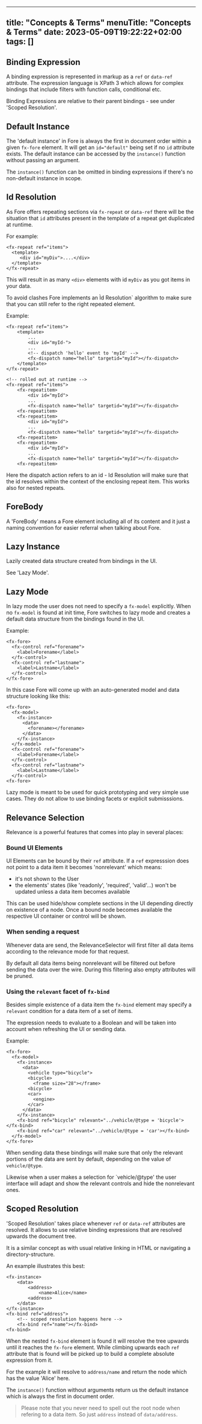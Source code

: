  ---
title: "Concepts & Terms"
menuTitle: "Concepts & Terms"
date: 2023-05-09T19:22:22+02:00
tags: []
---

## Binding Expression

A binding expression is represented in markup as a `ref` or `data-ref` attribute. The expression language is XPath 3 which allows for complex
bindings that include filters with function calls, conditional etc.

Binding Expressions are relative to their parent bindings - see under 'Scoped Resolution'.

## Default Instance

The 'default instance' in Fore is always the first in document order within a given `fx-fore` element. It will get an `id="default"` 
being set if no `id` attribute exists. The default instance can be accessed by the `instance()` function without passing an argument.

The `instance()` function can be omitted in binding expressions if there's no non-default instance in scope. 

## Id Resolution

As Fore offers repeating sections via `fx-repeat` or `data-ref` there will be the situation that
`id` attributes present in the template of a repeat get duplicated at runtime.

For example:
```
<fx-repeat ref="items">
  <template>
     <div id="myDiv">....</div>
  </template>
</fx-repeat>
```

This will result in as many `<div>` elements with id `myDiv` as you got items in your data.

To avoid clashes Fore implements an Ìd Resolution` algorithm to make sure that you can still refer to the right repeated
element.

Example:
```
<fx-repeat ref="items">
    <template>
        ...
        <div id="myId-">
        ...
        <!-- dispatch 'hello' event to 'myId' -->
        <fx-dispatch name="hello" targetid="myId"></fx-dispatch>
    </template>
</fx-repeat>

<!-- rolled out at runtime -->
<fx-repeat ref="items">
    <fx-repeatitem>
        <div id="myId">
        ...
        <fx-dispatch name="hello" targetid="myId"></fx-dispatch>
    <fx-repeatitem>
    <fx-repeatitem>
        <div id="myId">
        ...
        <fx-dispatch name="hello" targetid="myId"></fx-dispatch>
    <fx-repeatitem>
    <fx-repeatitem>
        <div id="myId">
        ...
        <fx-dispatch name="hello" targetid="myId"></fx-dispatch>
    <fx-repeatitem>
```
Here the dispatch action refers to an id - Id Resolution will make sure that the id resolves within the context of the enclosing repeat item. This works also for nested repeats.

## ForeBody

A 'ForeBody' means a Fore element including all of its content and it just a naming convention for easier
referral when talking about Fore. 

## <a id="lazyinstance">Lazy Instance</a>

Lazily created data structure created from bindings in the UI.

See 'Lazy Mode'.

## Lazy Mode

In lazy mode the user does not need to specify a `fx-model` explicitly. 
When no `fx-model` is found at init time, Fore switches to lazy mode and creates a default data structure from the bindings found in the UI.

Example:
```
<fx-fore>
  <fx-control ref="forename">
    <label>Forename</label>
  </fx-control>
  <fx-control ref="lastname">
    <label>Lastname</label>
  </fx-control>
</fx-fore>
```
In this case Fore will come up with an auto-generated model and data structure looking like this:

```
<fx-fore>
  <fx-model>
    <fx-instance>
      <data>
        <forename></forename>
      </data>
    </fx-instance>
  </fx-model>
  <fx-control ref="forename">
    <label>Forename</label>
  </fx-control>
  <fx-control ref="lastname">
    <label>Lastname</label>
  </fx-control>
<fx-fore>
```

Lazy mode is meant to be used for quick prototyping and very simple use cases. They do not allow to use binding facets or explicit submisssions.


## Relevance Selection

Relevance is a powerful features that comes into play in several places:
### Bound UI Elements

UI Elements can be bound by their `ref` attribute. If a `ref` expresssion does not point to a data item it becomes 'nonrelevant' which means:
* it's not shown to the User
* the elements' states (like 'readonly', 'required', 'valid'...) won't be updated unless a data item becomes available

This can be used hide/show complete sections in the UI depending directly on existence of a node. Once a bound node becomes available the
respective UI container or control will be shown.

### When sending a request

Whenever data are send, the RelevanceSelector will first filter all data items according to the relevance mode for that request.

By default all data items being nonrelevant will be filtered out before sending the data over the wire. During this filtering also empty
attributes will be pruned. 

### Using the `relevant` facet of `fx-bind`

Besides simple existence of a data item the `fx-bind` element may specify a `relevant` condition for a data item of a set of items.

The expression needs to evaluate to a Boolean and will be taken into account when refreshing the UI or sending data.

Example:
```
<fx-fore>
  <fx-model>
    <fx-instance>
      <data>
        <vehicle type="bicycle">
        <bicycle>
          <frame size="28"></frame>
        <bicycle>
        <car>
          <engine>
        </car>
      </data>
    </fx-instance>
    <fx-bind ref="bicycle" relevant="../vehicle/@type = 'bicycle'></fx-bind>
    <fx-bind ref="car" relevant="../vehicle/@type = 'car'></fx-bind>
  </fx-model>
</fx-fore>
```

When sending data these bindings will make sure that only the relevant portions of the data are sent by default, depending on the value of `vehicle/@type`.

Likewise when a user makes a selection for `vehicle/@type' the user interface will adapt and show the relevant controls and hide the nonrelevant ones.


## Scoped Resolution

'Scoped Resolution' takes place whenever `ref` or `data-ref` attributes are resolved. It allows
to use relative binding expressions that are resolved upwards the document tree.

It is a similar concept as with usual relative linking in HTML or navigating a directory-structure.

An example illustrates this best:
```
<fx-instance>
    <data>
        <address>
            <name>Alice</name>
        <address>
    </data>
</fx-instance>
<fx-bind ref="address">
    <!-- scoped resolution happens here -->
    <fx-bind ref="name"></fx-bind>
<fx-bind>
```

When the nested `fx-bind` element is found it will resolve the tree upwards until it reaches the `fx-fore` element. 
While climbing upwards each `ref` attribute that is found will be picked up to build a complete absolute expression from it.

For the example it will resolve to `address/name` and return the 
node which has the value 'Alice' here.

The `instance()` function without arguments return us the default instance which is 
always the first in document order.

> Please note that you never need to spell out the root node when refering to a data item. So just `address` instead of
> `data/address`. 

 
